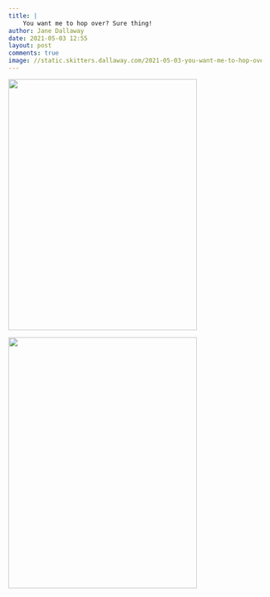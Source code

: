 ```yaml
---
title: |
    You want me to hop over? Sure thing!
author: Jane Dallaway
date: 2021-05-03 12:55
layout: post
comments: true
image: //static.skitters.dallaway.com/2021-05-03-you-want-me-to-hop-over-sure-thing-fullsize-0.jpeg
---
```




<a href="//static.skitters.dallaway.com/2021-05-03-you-want-me-to-hop-over-sure-thing-fullsize-0.jpeg"><img src="//static.skitters.dallaway.com/2021-05-03-you-want-me-to-hop-over-sure-thing-thumb-0.jpeg" width="375" height="500"></a>

<a href="//static.skitters.dallaway.com/2021-05-03-you-want-me-to-hop-over-sure-thing-fullsize-1.jpeg"><img src="//static.skitters.dallaway.com/2021-05-03-you-want-me-to-hop-over-sure-thing-thumb-1.jpeg" width="375" height="500"></a>

